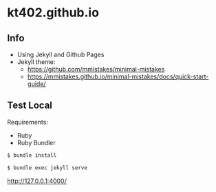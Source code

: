 # kt402.github.io

## Info

* Using Jekyll and Github Pages
* Jekyll theme: 
  * https://github.com/mmistakes/minimal-mistakes
  * https://mmistakes.github.io/minimal-mistakes/docs/quick-start-guide/


## Test Local

Requirements:
* Ruby
* Ruby Bundler

```bash
$ bundle install

$ bundle exec jekyll serve
```

http://127.0.0.1:4000/
